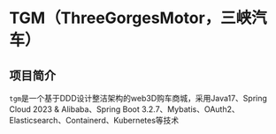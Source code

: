 <!--
 * @Author: cci
 * @Date: 2024-07-16 05:03:46
 * @LastEditors: cci
 * @LastEditTime: 2024-08-29 20:56:27
 * @Description: 
 * 
 * Copyright (c) 2024 by TGM All Rights Reserved. 
-->
# TGM（ThreeGorgesMotor，三峡汽车）
## 项目简介
`tgm`是一个基于DDD设计整洁架构的web3D购车商城，采用Java17、Spring Cloud 2023 & Alibaba、Spring Boot 3.2.7、Mybatis、OAuth2、Elasticsearch、Containerd、Kubernetes等技术
